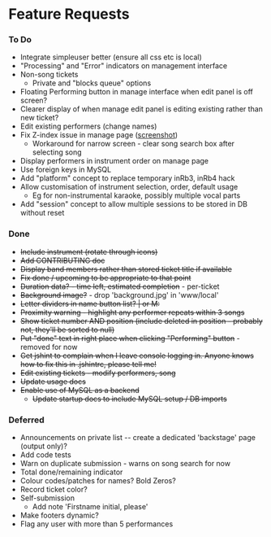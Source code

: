 Feature Requests
================

### To Do
    
* Integrate simpleuser better (ensure all css etc is local)
* "Processing" and "Error" indicators on management interface
* Non-song tickets
    * Private and "blocks queue" options
* Floating Performing button in manage interface when edit panel is off screen?
* Clearer display of when manage edit panel is editing existing rather than new ticket?
* Edit existing performers (change names)
* Fix Z-index issue in manage page ([screenshot](images/zindex.png))
    * Workaround for narrow screen - clear song search box after selecting song
* Display performers in instrument order on manage page
* Use foreign keys in MySQL
* Add "platform" concept to replace temporary inRb3, inRb4 hack 
* Allow customisation of instrument selection, order, default usage
    * Eg for non-instrumental karaoke, possibly multiple vocal parts
* Add "session" concept to allow multiple sessions to be stored in DB without reset
    
### Done

* ~~Include instrument (rotate through icons)~~
* ~~Add CONTRIBUTING doc~~
* ~~Display band members rather than stored ticket title if available~~
* ~~Fix done / upcoming to be appropriate to that point~~
* ~~Duration data? - time left, estimated completion~~ - per-ticket
* ~~Background image?~~ - drop 'background.jpg' in 'www/local'
* ~~Letter dividers in name button list? | or M:~~
* ~~Proximity warning - highlight any performer repeats within 3 songs~~
* ~~Show ticket number AND position (include deleted in position - probably not, they'll be sorted to null)~~
* ~~Put "done" text in right place when clicking "Performing" button~~ - removed for now
* ~~Get jshint to complain when I leave console logging in. Anyone knows how to fix this in .jshintrc, please tell me!~~
* ~~Edit existing tickets - modify performers, song~~
* ~~Update usage docs~~
* ~~Enable use of MySQL as a backend~~
    * ~~Update startup docs to include MySQL setup / DB imports~~

### Deferred

* Announcements on private list -- create a dedicated 'backstage' page (output only)?
* Add code tests
* Warn on duplicate submission - warns on song search for now
* Total done/remaining indicator
* Colour codes/patches for names? Bold Zeros?
* Record ticket color?
* Self-submission
    * Add note 'Firstname initial, please'
* Make footers dynamic?
* Flag any user with more than 5 performances